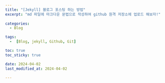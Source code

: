 ```yaml
---
title: "[Jekyll] 블로그 포스팅 하는 방법"
excerpt: "md 파일에 마크다운 문법으로 작성하여 github 원격 저장소에 업로드 해보자!"
  
categories:
  - Blog

tags:
  -  [Blog, jekyll, Github, Git]

toc: true
toc_sticky: true

date: 2024-04-02
last_modified_at: 2024-04-02

---
```

